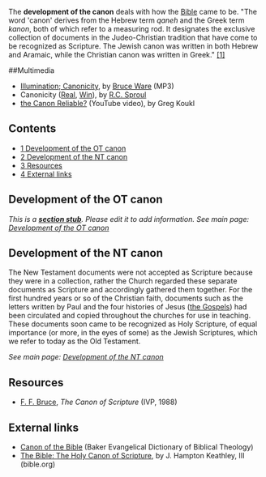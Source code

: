 The **development of the canon** deals with how the
[Bible](Bible "Bible") came to be. "The word 'canon' derives from
the Hebrew term *qaneh* and the Greek term *kanon*, both of which
refer to a measuring rod. It designates the exclusive collection of
documents in the Judeo-Christian tradition that have come to be
recognized as Scripture. The Jewish canon was written in both
Hebrew and Aramaic, while the Christian canon was written in
Greek."
[[1]](http://bible.crosswalk.com/Dictionaries/BakersEvangelicalDictionary/bed.cgi)

##Multimedia

-   [Illumination; Canonicity](http://biblicaltraining.org/audio/TH503/theology_1_10001.mp3),
    by [Bruce Ware](Bruce_Ware "Bruce Ware") (MP3)
-   Canonicity
    ([Real](http://broadcast.ligonier.org/playlists/rym20060114.m3u),
    [Win](http://broadcast.ligonier.org/playlists/rym20060114.asx)), by
    [R.C. Sproul](R.C._Sproul "R.C. Sproul")
-   [the Canon Reliable?](http://www.youtube.com/watch?v=pVNNQ976dnYIs)
    (YouTube video), by Greg Koukl

## Contents

-   [1 Development of the OT canon](#Development_of_the_OT_canon)
-   [2 Development of the NT canon](#Development_of_the_NT_canon)
-   [3 Resources](#Resources)
-   [4 External links](#External_links)

## Development of the OT canon

*This is a **[section stub](http://www.theopedia.com/Category:Theopedia_sectionstubs "Category:Theopedia sectionstubs")**. Please edit it to add information.*
*See main page: [Development of the OT canon](Development_of_the_OT_canon "Development of the OT canon")*
## Development of the NT canon

The New Testament documents were not accepted as Scripture because
they were in a collection, rather the Church regarded these
separate documents as Scripture and accordingly gathered them
together. For the first hundred years or so of the Christian faith,
documents such as the letters written by Paul and the four
histories of Jesus ([the Gospels](Four_Gospels "Four Gospels")) had
been circulated and copied throughout the churches for use in
teaching. These documents soon came to be recognized as Holy
Scripture, of equal importance (or more, in the eyes of some) as
the Jewish Scriptures, which we refer to today as the Old
Testament.

*See main page: [Development of the NT canon](Development_of_the_NT_canon "Development of the NT canon")*
## Resources

-   [F. F. Bruce](F._F._Bruce "F. F. Bruce"),
    *The Canon of Scripture* (IVP, 1988)

## External links

-   [Canon of the Bible](http://bible.crosswalk.com/Dictionaries/BakersEvangelicalDictionary/bed.cgi)
    (Baker Evangelical Dictionary of Biblical Theology)
-   [The Bible: The Holy Canon of Scripture](http://www.bible.org/page.asp?page_id=697),
    by J. Hampton Keathley, III (bible.org)



